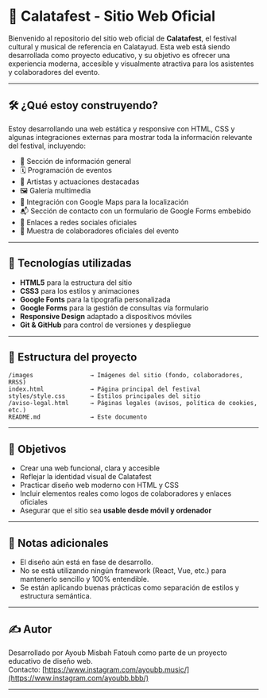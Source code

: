 # 🎉 Calatafest - Sitio Web Oficial

Bienvenido al repositorio del sitio web oficial de **Calatafest**, el festival cultural y musical de referencia en Calatayud. Esta web está siendo desarrollada como proyecto educativo, y su objetivo es ofrecer una experiencia moderna, accesible y visualmente atractiva para los asistentes y colaboradores del evento.

---

## 🛠 ¿Qué estoy construyendo?

Estoy desarrollando una web estática y responsive con HTML, CSS y algunas integraciones externas para mostrar toda la información relevante del festival, incluyendo:

- 📝 Sección de información general
- 🗓 Programación de eventos
- 🎤 Artistas y actuaciones destacadas
- 🖼 Galería multimedia
- 📍 Integración con Google Maps para la localización
- 📬 Sección de contacto con un formulario de Google Forms embebido
- 📲 Enlaces a redes sociales oficiales
- 🤝 Muestra de colaboradores oficiales del evento

---

## 🧩 Tecnologías utilizadas

- **HTML5** para la estructura del sitio
- **CSS3** para los estilos y animaciones
- **Google Fonts** para la tipografía personalizada
- **Google Forms** para la gestión de consultas vía formulario
- **Responsive Design** adaptado a dispositivos móviles
- **Git & GitHub** para control de versiones y despliegue

---

## 🧱 Estructura del proyecto

```
/images                → Imágenes del sitio (fondo, colaboradores, RRSS)
index.html             → Página principal del festival
styles/style.css       → Estilos principales del sitio
/aviso-legal.html      → Páginas legales (avisos, política de cookies, etc.)
README.md              → Este documento
```

---

## 🚀 Objetivos

- Crear una web funcional, clara y accesible
- Reflejar la identidad visual de Calatafest
- Practicar diseño web moderno con HTML y CSS
- Incluir elementos reales como logos de colaboradores y enlaces oficiales
- Asegurar que el sitio sea **usable desde móvil y ordenador**

---

## 📌 Notas adicionales

- El diseño aún está en fase de desarrollo.
- No se está utilizando ningún framework (React, Vue, etc.) para mantenerlo sencillo y 100% entendible.
- Se están aplicando buenas prácticas como separación de estilos y estructura semántica.

---

## ✍️ Autor

Desarrollado por Ayoub Misbah Fatouh como parte de un proyecto educativo de diseño web.  
Contacto: [https://www.instagram.com/ayoubb.music/](https://www.instagram.com/ayoubb.bbb/)

---
